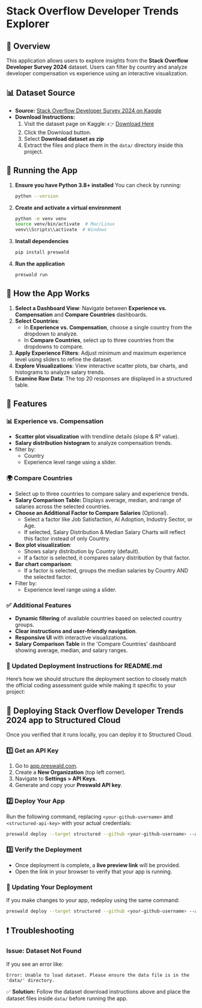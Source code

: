# Stack Overflow Developer Trends Explorer

## 📌 Overview

This application allows users to explore insights from the **Stack Overflow Developer Survey 2024** dataset. Users can filter by country and analyze developer compensation vs experience using an interactive visualization.

## 📊 Dataset Source

- **Source:** [Stack Overflow Developer Survey 2024 on Kaggle](https://www.kaggle.com/datasets/berkayalan/stack-overflow-annual-developer-survey-2024)
- **Download Instructions:**
  1. Visit the dataset page on Kaggle:
     👉 [Download Here](https://www.kaggle.com/datasets/berkayalan/stack-overflow-annual-developer-survey-2024)
  2. Click the Download button.
  3. Select **Download dataset as zip**
  4. Extract the files and place them in the `data/` directory inside this project.

## 🚀 Running the App

1. **Ensure you have Python 3.8+ installed**
   You can check by running:
   ```bash
   python --version
   ```

2. **Create and activate a virtual environment**
   ```bash
   python -m venv venv
   source venv/bin/activate  # Mac/Linux
   venv\\Scripts\\activate  # Windows
   ```

3. **Install dependencies**
   ```bash
   pip install preswald
   ```

4. **Run the application**
   ```bash
   preswald run
   ```

## 📖 How the App Works

1. **Select a Dashboard View**: Navigate between **Experience vs. Compensation** and **Compare Countries** dashboards.
2. **Select Countries**:
   - In **Experience vs. Compensation**, choose a single country from the dropdown to analyze.
   - In **Compare Countries**, select up to three countries from the dropdowns to compare.
3. **Apply Experience Filters**: Adjust minimum and maximum experience level using sliders to refine the dataset.
4. **Explore Visualizations**: View interactive scatter plots, bar charts, and histograms to analyze salary trends.
5. **Examine Raw Data**: The top 20 responses are displayed in a structured table.

## 🚀 Features

### 📊 Experience vs. Compensation
- **Scatter plot visualization** with trendline details (slope & R² value).
- **Salary distribution histogram** to analyze compensation trends.
- filter by:
  - Country
  - Experience level range using a slider.

### 🌍 Compare Countries
- Select up to three countries to compare salary and experience trends.
- **Salary Comparison Table:** Displays average, median, and range of salaries across the selected countries.
- **Choose an Additional Factor to Compare Salaries** (Optional).
  - Select a factor like Job Satisfaction, AI Adoption, Industry Sector, or Age.
  - If selected, Salary Distribution & Median Salary Charts will reflect this factor instead of only Country.
- **Box plot visualization**:
  - Shows salary distribution by Country (default).
  - If a factor is selected, it compares salary distribution by that factor.
- **Bar chart comparison**:
  - If a factor is selected, groups the median salaries by Country AND the selected factor.
- Filter by:
  - Experience level range using a slider.

### ✅ Additional Features
- **Dynamic filtering** of available countries based on selected country groups.
- **Clear instructions and user-friendly navigation**.
- **Responsive UI** with interactive visualizations.
- **Salary Comparison Table** in the 'Compare Countries' dashboard showing average, median, and salary ranges.

### 📌 **Updated Deployment Instructions for README.md**
Here’s how we should structure the deployment section to closely match the official coding assessment guide while making it specific to your project:

## 🚀 Deploying Stack Overflow Developer Trends 2024 app to Structured Cloud

Once you verified that it runs locally, you can deploy it to Structured Cloud.

### 1️⃣ **Get an API Key**
1. Go to [app.preswald.com](https://app.preswald.com/).
2. Create a **New Organization** (top left corner).
3. Navigate to **Settings > API Keys**.
4. Generate and copy your **Preswald API key**.

### 2️⃣ **Deploy Your App**
Run the following command, replacing `<your-github-username>` and `<structured-api-key>` with your actual credentials:

```bash
preswald deploy --target structured --github <your-github-username> --api-key <structured-api-key> hello.py
```

### 3️⃣ **Verify the Deployment**
- Once deployment is complete, a **live preview link** will be provided.
- Open the link in your browser to verify that your app is running.

### 🔄 **Updating Your Deployment**
If you make changes to your app, redeploy using the same command:
```bash
preswald deploy --target structured --github <your-github-username> --api-key <structured-api-key> hello.py
```

## ❗ Troubleshooting

### Issue: Dataset Not Found
If you see an error like:
```
Error: Unable to load dataset. Please ensure the data file is in the 'data/' directory.
```
✅ **Solution:** Follow the dataset download instructions above and place the dataset files inside `data/` before running the app.
